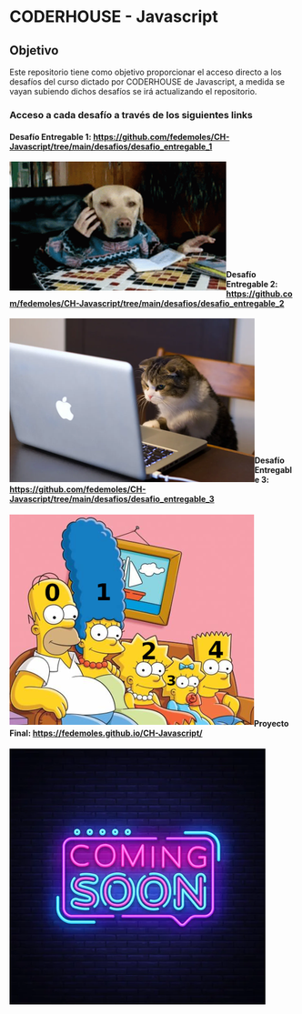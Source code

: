 # CODERHOUSE - Javascript

## Objetivo
Este repositorio tiene como objetivo proporcionar el acceso directo a los desafíos del curso dictado por CODERHOUSE de Javascript, a medida se vayan subiendo dichos desafíos se irá actualizando el repositorio.

### Acceso a cada desafío a través de los siguientes links

#### Desafío Entregable 1: https://github.com/fedemoles/CH-Javascript/tree/main/desafios/desafio_entregable_1
<p><img align="left" src="https://github.com/fedemoles/CH-Javascript/blob/main/desafios/assets/img/entreg1.png?raw=true" alt="entregable_1" /></p>

<br><br><br><br><br><br><br><br><br><br>

#### Desafío Entregable 2: https://github.com/fedemoles/CH-Javascript/tree/main/desafios/desafio_entregable_2
<p><img align="left" src="https://github.com/fedemoles/CH-Javascript/blob/main/desafios/assets/img/entreg2.png?raw=true" alt="entregable_1" /></p>

<br><br><br><br><br><br><br><br><br><br><br><br><br>

#### Desafío Entregable 3: https://github.com/fedemoles/CH-Javascript/tree/main/desafios/desafio_entregable_3
<p><img align="left" src="https://github.com/fedemoles/CH-Javascript/blob/main/desafios/assets/img/entreg3.png?raw=true" alt="entregable_3" /></p>

<br><br><br><br><br><br><br><br><br><br><br><br><br>
<br><br><br><br><br><br><br>

#### Proyecto Final: https://fedemoles.github.io/CH-Javascript/
<p><img align="left" src="https://github.com/fedemoles/CH-Javascript/blob/main/assets/img/csoon.webp?raw=true" alt="proyecto_final" /></p>